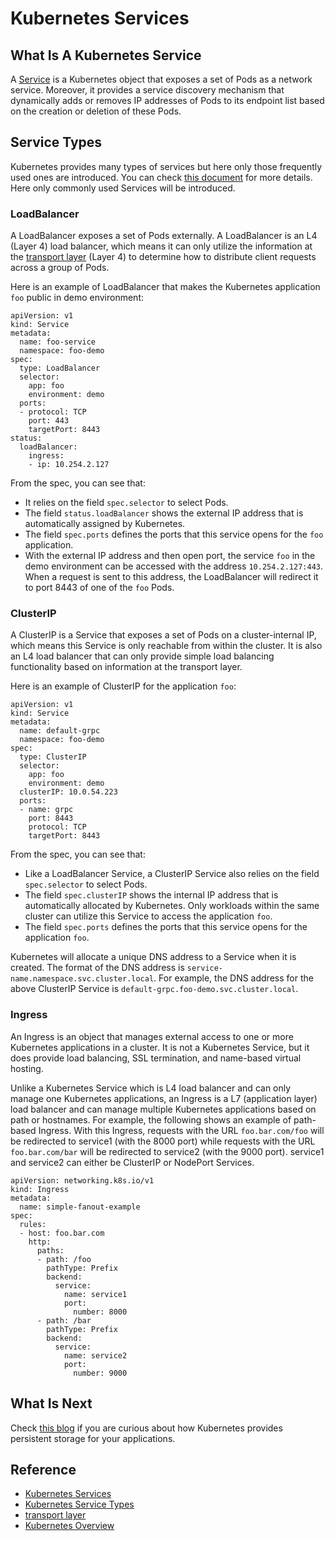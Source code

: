 # Kubernetes Services

## What Is A Kubernetes Service

A [Service](https://kubernetes.io/docs/concepts/services-networking/service/) is a Kubernetes object that exposes a set of Pods as a network service. 
Moreover, it provides a service discovery mechanism that dynamically adds or removes IP addresses of Pods to its endpoint list based on the creation or deletion of these Pods.

## Service Types

Kubernetes provides many types of services but here only those frequently used ones are introduced. 
You can check [this document](https://kubernetes.io/docs/concepts/services-networking/service/#publishing-services-service-types) for more details.
Here only commonly used Services will be introduced.

### LoadBalancer

A LoadBalancer exposes a set of Pods externally. A LoadBalancer is an L4 (Layer 4) load balancer, 
which means it can only utilize the information at the [transport layer](https://en.wikipedia.org/wiki/Transport_layer) (Layer 4) to 
determine how to distribute client requests across a group of Pods. 


Here is an example of LoadBalancer that makes the Kubernetes application `foo` public in demo environment:

```
apiVersion: v1
kind: Service
metadata:
  name: foo-service
  namespace: foo-demo
spec:
  type: LoadBalancer
  selector:
    app: foo
    environment: demo
  ports:
  - protocol: TCP
    port: 443
    targetPort: 8443
status:
  loadBalancer:
    ingress:
    - ip: 10.254.2.127
```

From the spec, you can see that:

* It relies on the field `spec.selector` to select Pods. 
* The field `status.loadBalancer` shows the external IP address that is automatically assigned by Kubernetes.
* The field `spec.ports` defines the ports that this service opens for the `foo` application. 
* With the external IP address and then open port, the service `foo` in the demo environment can be accessed with the address `10.254.2.127:443`. 
When a request is sent to this address, the LoadBalancer will redirect it to port 8443 of one of the `foo` Pods. 

### ClusterIP

A ClusterIP is a Service that exposes a set of Pods on a cluster-internal IP, which means this Service is only reachable from within the cluster. 
It is also an L4 load balancer that can only provide simple load balancing functionality based on information at the transport layer.

Here is an example of ClusterIP for the application `foo`:

```
apiVersion: v1
kind: Service
metadata:
  name: default-grpc
  namespace: foo-demo
spec:
  type: ClusterIP
  selector:
    app: foo
    environment: demo
  clusterIP: 10.0.54.223
  ports:
  - name: grpc
    port: 8443
    protocol: TCP
    targetPort: 8443
```

From the spec, you can see that:

* Like a LoadBalancer Service, a ClusterIP Service also relies on the field `spec.selector` to select Pods. 
* The field `spec.clusterIP` shows the internal IP address that is automatically allocated by Kubernetes. 
Only workloads within the same cluster can utilize this Service to access the application `foo`.
* The field `spec.ports` defines the ports that this service opens for the application `foo`.


Kubernetes will allocate a unique DNS address to a Service when it is created. The format of the DNS address is `service-name.namespace.svc.cluster.local`. 
For example, the DNS address for the above ClusterIP Service is `default-grpc.foo-demo.svc.cluster.local`. 

### Ingress

An Ingress is an object that manages external access to one or more Kubernetes applications in a cluster. 
It is not a Kubernetes Service, but it does provide load balancing, SSL termination, and name-based virtual hosting. 

Unlike a Kubernetes Service which is L4 load balancer and can only manage one Kubernetes applications, 
an Ingress is a L7 (application layer) load balancer and can manage multiple Kubernetes applications based on path or hostnames. 
For example, the following shows an example of path-based Ingress. 
With this Ingress, requests with the URL `foo.bar.com/foo` will be redirected to service1 (with the 8000 port) while 
requests with the URL `foo.bar.com/bar` will be redirected to service2 (with the 9000 port). service1 and service2 can either be ClusterIP or NodePort Services.

```
apiVersion: networking.k8s.io/v1
kind: Ingress
metadata:
  name: simple-fanout-example
spec:
  rules:
  - host: foo.bar.com
    http:
      paths:
      - path: /foo
        pathType: Prefix
        backend:
          service:
            name: service1
            port:
              number: 8000
      - path: /bar
        pathType: Prefix
        backend:
          service:
            name: service2
            port:
              number: 9000
```

## What Is Next

Check [this blog](https://github.com/azhuox/blogs/blob/master/kubernetes/pv_pvc/README.md) if you are curious about
how Kubernetes provides persistent storage for your applications.

## Reference

- [Kubernetes Services](https://kubernetes.io/docs/concepts/services-networking/service/)
- [Kubernetes Service Types](https://kubernetes.io/docs/concepts/services-networking/service/#publishing-services-service-types)
- [transport layer](https://en.wikipedia.org/wiki/Transport_layer)
- [Kubernetes Overview](https://kubernetes.io/docs/concepts/overview/)
